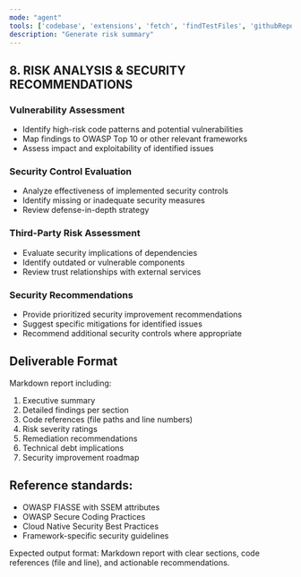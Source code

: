 ```yaml
---
mode: "agent"
tools: ['codebase', 'extensions', 'fetch', 'findTestFiles', 'githubRepo', 'problems', 'search', 'searchResults', 'testFailure', 'usages']
description: "Generate risk summary"
---
```

## 8. RISK ANALYSIS & SECURITY RECOMMENDATIONS

### Vulnerability Assessment
- Identify high-risk code patterns and potential vulnerabilities
- Map findings to OWASP Top 10 or other relevant frameworks
- Assess impact and exploitability of identified issues

### Security Control Evaluation
- Analyze effectiveness of implemented security controls
- Identify missing or inadequate security measures
- Review defense-in-depth strategy

### Third-Party Risk Assessment
- Evaluate security implications of dependencies
- Identify outdated or vulnerable components
- Review trust relationships with external services

### Security Recommendations
- Provide prioritized security improvement recommendations
- Suggest specific mitigations for identified issues
- Recommend additional security controls where appropriate

## Deliverable Format
Markdown report including:
1. Executive summary
2. Detailed findings per section
3. Code references (file paths and line numbers)
4. Risk severity ratings
5. Remediation recommendations
6. Technical debt implications
7. Security improvement roadmap

## Reference standards:
- OWASP FIASSE with SSEM attributes
- OWASP Secure Coding Practices
- Cloud Native Security Best Practices
- Framework-specific security guidelines

Expected output format: Markdown report with clear sections, code references (file and line), and actionable recommendations.
